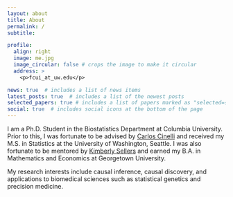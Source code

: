 ```yaml
---
layout: about
title: About
permalink: /
subtitle: 

profile:
  align: right
  image: me.jpg
  image_circular: false # crops the image to make it circular
  address: >
    <p>fcui_at_uw.edu</p>

news: true  # includes a list of news items
latest_posts: true  # includes a list of the newest posts
selected_papers: true # includes a list of papers marked as "selected={true}"
social: true  # includes social icons at the bottom of the page
---
```


I am a Ph.D. Student in the Biostatistics Department at Columbia University. Prior to this, I was fortunate to be advised by [Carlos Cinelli](https://carloscinelli.com/) and received my M.S. in Statistics at the University of Washington, Seattle. I was also fortunate to be mentored by [Kimberly Sellers](http://www.kimflaggsellers.com) and earned my B.A. in Mathematics and Economics at Georgetown University.

My research interests include causal inference, causal discovery, and applications to biomedical sciences such as statistical genetics and precision medicine.